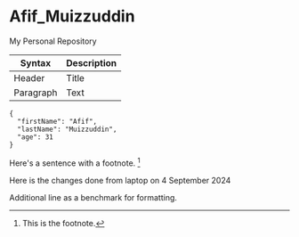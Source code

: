 # Afif_Muizzuddin
My Personal Repository

| Syntax | Description |
| ----------- | ----------- |
| Header | Title |
| Paragraph | Text |

```
{
  "firstName": "Afif",
  "lastName": "Muizzuddin",
  "age": 31
}
```
Here's a sentence with a footnote. [^1]

[^1]: This is the footnote.

Here is the changes done from laptop on 4 September 2024

Additional line as a benchmark for formatting.